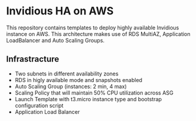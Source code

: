 # Invidious HA on AWS
This repository contains templates to deploy highly available Invidious instance on AWS. This architecture makes use of RDS MultiAZ, Application LoadBalancer and Auto Scaling Groups.

## Infrastracture
- Two subnets in different availability zones
- RDS in higly available mode and snapshots enabled
- Auto Scaling Group (instances: 2 min, 4 max)
- Scaling Policy that will maintain 50% CPU utilization across ASG
- Launch Template with t3.micro instance type and bootstrap configuration script
- Application Load Balancer